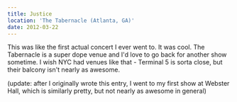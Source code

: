 ```yaml
---
title: Justice
location: 'The Tabernacle (Atlanta, GA)'
date: 2012-03-22
---
```


This was like the first actual concert I ever went to. It was cool. The Tabernacle is a super dope venue and I'd love to go back for another show sometime. I wish NYC had venues like that - Terminal 5 is sorta close, but their balcony isn't nearly as awesome. 

(update: after I originally wrote this entry, I went to my first show at Webster Hall, which is similarly pretty, but not nearly as awesome in general)